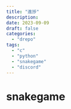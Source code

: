 ```yaml
---
title: "進捗"
description:
date: 2023-09-09
draft: false
categories:
  - "drepo"
tags:
  - "c"
  - "python"
  - "snakegame"
  - "discord"
---
```


# snakegame
